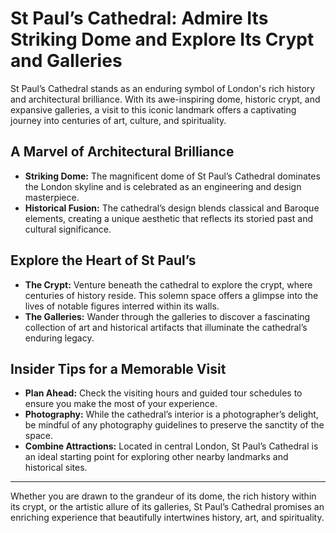 # St Paul’s Cathedral: Admire Its Striking Dome and Explore Its Crypt and Galleries

St Paul’s Cathedral stands as an enduring symbol of London's rich history and architectural brilliance. With its awe-inspiring dome, historic crypt, and expansive galleries, a visit to this iconic landmark offers a captivating journey into centuries of art, culture, and spirituality.

## A Marvel of Architectural Brilliance

- **Striking Dome:** The magnificent dome of St Paul’s Cathedral dominates the London skyline and is celebrated as an engineering and design masterpiece.
- **Historical Fusion:** The cathedral’s design blends classical and Baroque elements, creating a unique aesthetic that reflects its storied past and cultural significance.

## Explore the Heart of St Paul’s

- **The Crypt:** Venture beneath the cathedral to explore the crypt, where centuries of history reside. This solemn space offers a glimpse into the lives of notable figures interred within its walls.
- **The Galleries:** Wander through the galleries to discover a fascinating collection of art and historical artifacts that illuminate the cathedral’s enduring legacy.

## Insider Tips for a Memorable Visit

- **Plan Ahead:** Check the visiting hours and guided tour schedules to ensure you make the most of your experience.
- **Photography:** While the cathedral’s interior is a photographer’s delight, be mindful of any photography guidelines to preserve the sanctity of the space.
- **Combine Attractions:** Located in central London, St Paul’s Cathedral is an ideal starting point for exploring other nearby landmarks and historical sites.

---

Whether you are drawn to the grandeur of its dome, the rich history within its crypt, or the artistic allure of its galleries, St Paul’s Cathedral promises an enriching experience that beautifully intertwines history, art, and spirituality.
